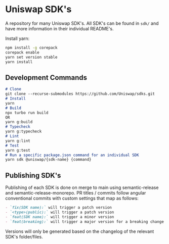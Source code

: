 # Uniswap SDK's

A repository for many Uniswap SDK's. All SDK's can be found in `sdk/` and have more information in their individual README's.

Install yarn:

```sh
npm install -g corepack
corepack enable
yarn set version stable
yarn install
```


## Development Commands

```markdown
# Clone
git clone --recurse-submodules https://github.com/Uniswap/sdks.git
# Install
yarn
# Build
npx turbo run build
OR
yarn g:build
# Typecheck
yarn g:typecheck
# Lint
yarn g:lint
# Test
yarn g:test
# Run a specific package.json command for an individual SDK
yarn sdk @uniswap/{sdk-name} {command}
```

## Publishing SDK's

Publishing of each SDK is done on merge to main using semantic-release and semantic-release-monorepo. PR titles / commits follow angular conventional commits with custom settings that map as follows:

```markdown
- `fix(SDK name):` will trigger a patch version
- `<type>(public):` will trigger a patch version
- `feat(SDK name):` will trigger a minor version
- `feat(breaking):` will trigger a major version for a breaking change
```

Versions will only be generated based on the changelog of the relevant SDK's folder/files.
